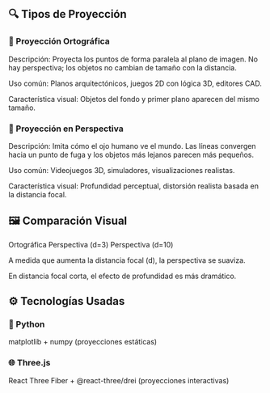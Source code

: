 
## 🔍 Tipos de Proyección


### 🔷 Proyección Ortográfica
Descripción: Proyecta los puntos de forma paralela al plano de imagen. No hay perspectiva; los objetos no cambian de tamaño con la distancia.

Uso común: Planos arquitectónicos, juegos 2D con lógica 3D, editores CAD.

Característica visual: Objetos del fondo y primer plano aparecen del mismo tamaño.

### 🔶 Proyección en Perspectiva
Descripción: Imita cómo el ojo humano ve el mundo. Las líneas convergen hacia un punto de fuga y los objetos más lejanos parecen más pequeños.

Uso común: Videojuegos 3D, simuladores, visualizaciones realistas.

Característica visual: Profundidad perceptual, distorsión realista basada en la distancia focal.

## 🖼 Comparación Visual
Ortográfica	Perspectiva (d=3)	Perspectiva (d=10)

A medida que aumenta la distancia focal (d), la perspectiva se suaviza.

En distancia focal corta, el efecto de profundidad es más dramático.

## ⚙️ Tecnologías Usadas

### 🐍 Python

matplotlib + numpy (proyecciones estáticas)

### 🌐 Three.js

React Three Fiber + @react-three/drei (proyecciones interactivas)

